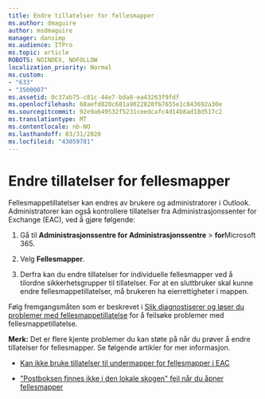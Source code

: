 ```yaml
---
title: Endre tillatelser for fellesmapper
ms.author: dmaguire
author: msdmaguire
manager: dansimp
ms.audience: ITPro
ms.topic: article
ROBOTS: NOINDEX, NOFOLLOW
localization_priority: Normal
ms.custom:
- "633"
- "3500007"
ms.assetid: 0c37ab75-c81c-44e7-bda8-ea43263f9fdf
ms.openlocfilehash: 68aefd820c681a9022828f67655e1c843692a30e
ms.sourcegitcommit: 92e9a649532f5231ceedcafc4d14b8ad18d517c2
ms.translationtype: MT
ms.contentlocale: nb-NO
ms.lasthandoff: 03/31/2020
ms.locfileid: "43059781"
---
```

# <a name="changing-public-folder-permissions"></a>Endre tillatelser for fellesmapper

Fellesmappetillatelser kan endres av brukere og administratorer i Outlook. Administratorer kan også kontrollere tillatelser fra Administrasjonssenter for Exchange (EAC), ved å gjøre følgende:
  
1. Gå til **Administrasjonssentre for Administrasjonssentre** \> **for**Microsoft 365.

2. Velg **Fellesmapper**.

3. Derfra kan du endre tillatelser for individuelle fellesmapper ved å tilordne sikkerhetsgrupper til tillatelser. For at en sluttbruker skal kunne endre fellesmappetillatelser, må brukeren ha eierrettigheter i mappen.

Følg fremgangsmåten som er beskrevet i [Slik diagnostiserer og løser du problemer med fellesmappetillatelse](https://docs.microsoft.com/exchange/troubleshoot/public-folders/public-folder-permission-issues) for å feilsøke problemer med fellesmappetillatelse.

**Merk:** Det er flere kjente problemer du kan støte på når du prøver å endre tillatelser for fellesmapper. Se følgende artikler for mer informasjon.

- [Kan ikke bruke tillatelser til undermapper for fellesmapper i EAC](https://docs.microsoft.com/exchange/troubleshoot/public-folders/can%E2%80%99t-apply-permissions-public-folder-subfolders)

- ["Postboksen finnes ikke i den lokale skogen" feil når du åpner fellesmapper](https://docs.microsoft.com/exchange/troubleshoot/public-folders/mailbox-not-found-local-forest-public-folder)
